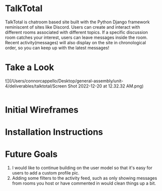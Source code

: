 # TalkTotal
TalkTotal is chatroom based site built with the Python Django framework reminiscent of sites like Discord. Users can create and interact with different rooms associated with different topics. If a specific discussion room catches your interest, users can leave messages inside the room. Recent activity(messages) will also display on the site in chronological order, so you can keep up with the latest messages!


# Take a Look
![](/Users/connorcappello/Desktop/general-assembly/unit-4/deliverables/talktotal/Screen Shot 2022-12-20 at 12.32.32 AM.png)

![]()



# Initial Wireframes



# Installation Instructions



# Future Goals
1. I would like to continue building on the user model so that it's easy for users to add a custom profile pic.
2. Adding some filters to the activity feed, such as only showing messages from rooms you host or have commented in would clean things up a bit.
